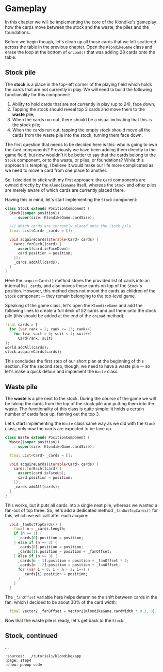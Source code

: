 # Gameplay

In this chapter we will be implementing the core of the Klondike's gameplay: how the cards move
between the stock and the waste, the piles and the foundations.

Before we begin though, let's clean up all those cards that we left scattered across the table in
the previous chapter. Open the `KlondikeGame` class and erase the loop at the bottom of `onLoad()`
that was adding 28 cards onto the table.


## Stock pile

The **stock** is a place in the top-left corner of the playing field which holds the cards that are
not currently in play. We will need to build the following functionality for this component:

1.  Ability to hold cards that are not currently in play (up to 24), face down;
2.  Tapping the stock should reveal top 3 cards and move them to the **waste** pile;
3.  When the cards run out, there should be a visual indicating that this is the stock pile;
4.  When the cards run out, tapping the empty stock should move all the cards from the waste pile
    into the stock, turning them face down.

The first question that needs to be decided here is this: who is going to own the `Card` components?
Previously we have been adding them directly to the game field, but now wouldn't it be better to
say that the cards belong to the `Stock` component, or to the waste, or piles, or foundations? While
this approach is tempting, I believe it would make our life more complicated as we need to move a
card from one place to another.

So, I decided to stick with my first approach: the `Card` components are owned directly by the
`KlondikeGame` itself, whereas the `Stock` and other piles are merely aware of which cards are
currently placed there.

Having this in mind, let's start implementing the `Stock` component:
```dart
class Stock extends PositionComponent {
  Stock({super.position})
    : super(size: KlondikeGame.cardSize);

  /// Which cards are currently placed onto the Stock pile.
  final List<Card> _cards = [];

  void acquireCards(Iterable<Card> cards) {
    cards.forEach((card) {
      assert(card.isFaceDown);
      card.position = position;
    });
    _cards.addAll(cards);
  }
}
```
Here the `acquireCards()` method stores the provided list of cards into an internal list `_cards`,
and also moves those cards on top of the `Stock`'s position. However, this method does not mount
the cards as children of the `Stock` component -- they remain belonging to the top-level game.

Speaking of the game class, let's open the `KlondikeGame` and add the following lines to create a
full deck of 52 cards and put them onto the stock pile (this should be added at the end of the
`onLoad` method):
```dart
final cards = [
  for (var rank = 2; rank <= 13; rank++)
    for (var suit = 0; suit < 4; suit++)
      Card(rank, suit)
];
world.addAll(cards);
stock.acquireCards(cards);
```

This concludes the first step of our short plan at the beginning of this section. For the second
step, though, we need to have a waste pile -- so let's make a quick detour and implement the `Waste`
class.


## Waste pile

The **waste** is a pile next to the stock. During the course of the game we will be taking the cards
from the top of the stock pile and putting them into the waste. The functionality of this class is
quite simple: it holds a certain number of cards face up, fanning out the top 3.

Let's start implementing the `Waste` class same way as we did with the `Stock` class, only now the
cards are expected to be face up.
```dart
class Waste extends PositionComponent {
  Waste({super.position})
    : super(size: KlondikeGame.cardSize);

  final List<Card> _cards = [];

  void acquireCards(Iterable<Card> cards) {
    cards.forEach((card) {
      assert(card.isFaceUp);
      card.position = position;
    });
    _cards.addAll(cards);
  }
}
```
This works, but it puts all cards into a single neat pile, whereas we wanted a fan-out of top three.
So, let's add a dedicated method `_fanOutTopCards()` for this, which we will call after each
acquire:
```dart
  void _fanOutTopCards() {
    final n = _cards.length;
    if (n == 1) {
      _cards[0].position = position;
    } else if (n == 2) {
      _cards[0].position = position;
      _cards[1].position = position + _fanOffset;
    } else if (n >= 3) {
      _cards[n - 1].position = position + _fanOffset * 2;
      _cards[n - 2].position = position + _fanOffset;
      for (var i = 0; i < n - 2; i++) {
        _cards[i].position = position;
      }
    }
  }
```
The `_fanOffset` variable here helps determine the shift between cards in the fan, which I decided
to be about 30% of the card width:
```dart
  final Vector2 _fanOffset = Vector2(KlondikeGame.cardWidth * 0.3, 0);
```

Now that the waste pile is ready, let's get back to the `Stock`.


## Stock, continued

...


```{flutter-app}
:sources: ../tutorials/klondike/app
:page: step4
:show: popup code
```
